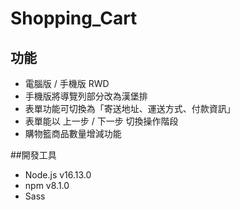 # Shopping_Cart

## 功能 
* 電腦版 / 手機版 RWD
* 手機版將導覽列部分改為漢堡排
* 表單功能可切換為「寄送地址、運送方式、付款資訊」
* 表單能以 上一步 / 下一步 切換操作階段
* 購物籃商品數量增減功能

##開發工具
* Node.js v16.13.0
* npm v8.1.0
* Sass
